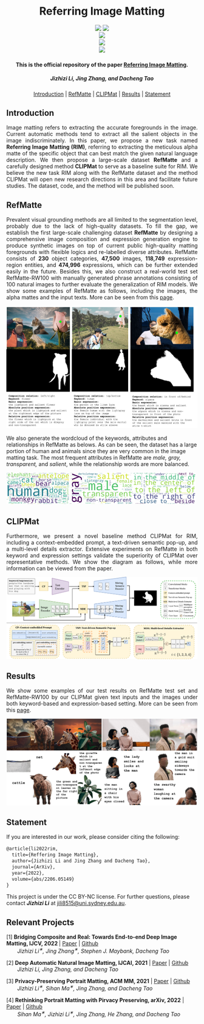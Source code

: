 <h1 align="center">Referring Image Matting</h1>

<p align="center">
<a href="https://arxiv.org/abs/2206.05149"><img  src="https://img.shields.io/badge/arXiv-Paper-<COLOR>.svg" ></a>
<a href="https://creativecommons.org/licenses/by-nc/4.0/"><img  src="https://img.shields.io/badge/license-CC%20BY--NC-orange"></a>
<br>
<a href="https://paperswithcode.com/sota/referring-image-matting-keyword-based-on?p=referring-image-matting"><img src="https://img.shields.io/endpoint.svg?url=https://paperswithcode.com/badge/referring-image-matting/referring-image-matting-keyword-based-on"></a>
<br>
<a href="https://paperswithcode.com/sota/referring-image-matting-expression-based-on?p=referring-image-matting"><img src="https://img.shields.io/endpoint.svg?url=https://paperswithcode.com/badge/referring-image-matting/referring-image-matting-expression-based-on"></a>
<br>
<a href="https://paperswithcode.com/sota/referring-image-matting-refmatte-rw100-on?p=referring-image-matting"><img src="https://img.shields.io/endpoint.svg?url=https://paperswithcode.com/badge/referring-image-matting/referring-image-matting-refmatte-rw100-on"></a>
</p>


<h4 align="center">This is the official repository of the paper <a href="https://arxiv.org/abs/2206.05149">Referring Image Matting</a>.</h4>
<h5 align="center"><em>Jizhizi Li, Jing Zhang, and Dacheng Tao</em></h5>

<p align="center">
  <a href="#introduction">Introduction</a> |
  <a href="#refmatte">RefMatte</a> |
  <a href="#clipmat">CLIPMat</a> |
  <a href="#results">Results</a> |
  <a href="#statement">Statement</a>
</p>

## Introduction


<p align="justify">Image matting refers to extracting the accurate foregrounds in the image. Current automatic methods tend to extract all the salient objects in the image indiscriminately. In this paper, we propose a new task named <strong>Referring Image Matting (RIM)</strong>, referring to extracting the meticulous alpha matte of the specific object that can best match the given natural language description. We then propose a large-scale dataset <strong>RefMatte</strong> and a carefully designed method <strong>CLIPMat</strong> to serve as a baseline suite for RIM. We believe the new task RIM along with the RefMatte dataset and the method CLIPMat will open new research directions in this area and facilitate future studies. The dataset, code, and the method will be published soon.</p>


## RefMatte

<p align="justify"> Prevalent visual grounding methods are all limited to the segmentation level, probably due to the lack of high-quality datasets. To fill the gap, we establish the first large-scale challenging dataset <strong>RefMatte</strong> by designing a comprehensive image composition and expression generation engine to produce synthetic images on top of current public high-quality matting foregrounds with flexible logics and re-labelled diverse attributes. RefMatte consists of <strong>230</strong> object categories, <strong>47,500</strong> images, <strong>118,749</strong> expression-region entities, and <strong>474,996</strong> expressions, which can be further extended easily in the future. Besides this, we also construct a real-world test set RefMatte-RW100 with manually generated phrase annotations consisting of 100 natural images to further evaluate the generalization of RIM models. We show some examples of RefMatte as follows, including the images, the alpha mattes and the input texts. More can be seen from this <a href="https://github.com/JizhiziLi/RIM/tree/master/demo#more-examples-of-refmatte">page</a>.</p>

![](demo/src/refmatte.jpg)

We also generate the wordcloud of the keywords, attributes and relationships in RefMatte as belows. As can be seen, the dataset has a large portion of human and animals since they are very common in the image matting task. The most frequent attributes in RefMatte are *male, gray, transparent,* and *salient*, while the relationship words are more balanced.

<img src="demo/src/wc_prompt.jpg" width="33%"><img src="demo/src/wc_attr.jpg" width="33%"><img src="demo/src/wc_relation.jpg" width="33%">

## CLIPMat

<p align="justify">Furthermore, we present a novel baseline method </strong>CLIPMat</strong> for RIM, including a context-embedded prompt, a text-driven semantic pop-up, and a multi-level details extractor. Extensive experiments on RefMatte in both keyword and expression settings validate the superiority of CLIPMat over representative methods. We show the diagram as follows, while more information can be viewed from the paper.</p>

![](demo/src/clipmat.png)


## Results

<p align="justify">We show some examples of our test results on RefMatte test set and RefMatte-RW100 by our CLIPMat given text inputs and the images under both keyword-based and expression-based setting. More can be seen from this <a href="https://github.com/JizhiziLi/RIM/tree/master/demo#more-results-of-clipmat">page</a>.</p>

<img src="demo/src/img1.jpg" width="50%"><img src="demo/src/img2.jpg" width="50%">


## Statement

If you are interested in our work, please consider citing the following:
```
@article{li2022rim,
  title={Reffering Image Matting},
  author={Jizhizi Li and Jing Zhang and Dacheng Tao},
  journal={ArXiv},
  year={2022},
  volume={abs/2206.05149}
}

```

This project is under the CC BY-NC license. For further questions, please contact <strong><i>Jizhizi Li</i></strong> at [jili8515@uni.sydney.edu.au](mailto:jili8515@uni.sydney.edu.au).


## Relevant Projects

[1] <strong>Bridging Composite and Real: Towards End-to-end Deep Image Matting, IJCV, 2022 </strong> | [Paper](https://link.springer.com/article/10.1007/s11263-021-01541-0) | [Github](https://github.com/JizhiziLi/GFM)
<br><em>&ensp; &ensp; &ensp;Jizhizi Li<sup>&#8727;</sup>, Jing Zhang<sup>&#8727;</sup>, Stephen J. Maybank, Dacheng Tao</em>

[2] <strong>Deep Automatic Natural Image Matting, IJCAI, 2021</strong> | [Paper](https://www.ijcai.org/proceedings/2021/0111) | [Github](https://github.com/JizhiziLi/AIM)
<br><em>&ensp; &ensp; &ensp;Jizhizi Li, Jing Zhang, and Dacheng Tao</em>

[3] <strong>Privacy-Preserving Portrait Matting, ACM MM, 2021</strong> | [Paper](https://dl.acm.org/doi/pdf/10.1145/3474085.3475512) | [Github](https://github.com/JizhiziLi/P3M)
<br><em>&ensp; &ensp; &ensp;Jizhizi Li<sup>&#8727;</sup>, Sihan Ma<sup>&#8727;</sup>, Jing Zhang, and Dacheng Tao</em>

[4] <strong>Rethinking Portrait Matting with Pirvacy Preserving, arXiv, 2022</strong> | [Paper](https://arxiv.org/abs/2203.16828) | [Github](https://github.com/ViTAE-Transformer/ViTAE-Transformer-Matting)
<br><em>&ensp; &ensp; &ensp;Sihan Ma<sup>&#8727;</sup>, Jizhizi Li<sup>&#8727;</sup>, Jing Zhang, He Zhang, and Dacheng Tao</em>
